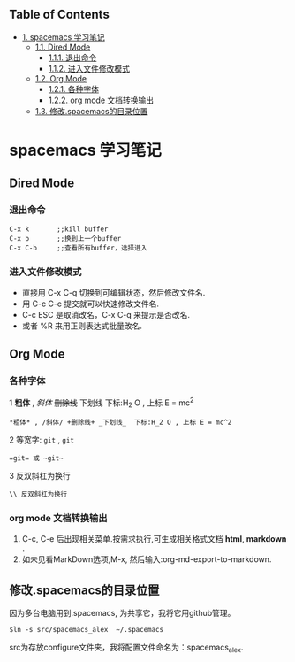 <div id="table-of-contents">
<h2>Table of Contents</h2>
<div id="text-table-of-contents">
<ul>
<li><a href="#org89ac8c8">1. spacemacs 学习笔记</a>
<ul>
<li><a href="#org4844bdc">1.1. Dired Mode</a>
<ul>
<li><a href="#orgd83aeb6">1.1.1. 退出命令</a></li>
<li><a href="#orgf4792a0">1.1.2. 进入文件修改模式</a></li>
</ul>
</li>
<li><a href="#orgb88f450">1.2. Org Mode</a>
<ul>
<li><a href="#org41ba4ad">1.2.1. 各种字体</a></li>
<li><a href="#org0bb964b">1.2.2. org mode 文档转换输出</a></li>
</ul>
</li>
<li><a href="#org9a65746">1.3. 修改.spacemacs的目录位置</a></li>
</ul>
</li>
</ul>
</div>
</div>

<a id="org89ac8c8"></a>

# spacemacs 学习笔记


<a id="org4844bdc"></a>

## Dired Mode


<a id="orgd83aeb6"></a>

### 退出命令

    C-x k       ;;kill buffer
    C-x b       ;;换到上一个buffer
    C-x C-b     ;;查看所有buffer，选择进入


<a id="orgf4792a0"></a>

### 进入文件修改模式

-   直接用 C-x C-q 切换到可编辑状态，然后修改文件名.
-   用 C-c C-c 提交就可以快速修改文件名.
-   C-c ESC 是取消改名，C-x C-q 来提示是否改名.
-   或者 %R 来用正则表达式批量改名.


<a id="orgb88f450"></a>

## Org Mode


<a id="org41ba4ad"></a>

### 各种字体

1 **粗体** , *斜体* <del>删除线</del> <span class="underline">下划线</span>  下标:H<sub>2</sub> O , 上标 E = mc<sup>2</sup>   

    *粗体* , /斜体/ +删除线+ _下划线_  下标:H_2 O , 上标 E = mc^2

2 等宽字: `git` , `git`   

    =git= 或 ~git~

3 反双斜杠为换行

    \\ 反双斜杠为换行


<a id="org0bb964b"></a>

### org mode 文档转换输出

1.  C-c, C-e 后出现相关菜单.按需求执行,可生成相关格式文档 **html**, **markdown** .
2.  如未见看MarkDown选项,M-x, 然后输入:org-md-export-to-markdown.


<a id="org9a65746"></a>

## 修改.spacemacs的目录位置

因为多台电脑用到.spacemacs, 为共享它，我将它用github管理。

    $ln -s src/spacemacs_alex  ~/.spacemacs

src为存放configure文件夹，我将配置文件命名为：spacemacs<sub>alex</sub>.

